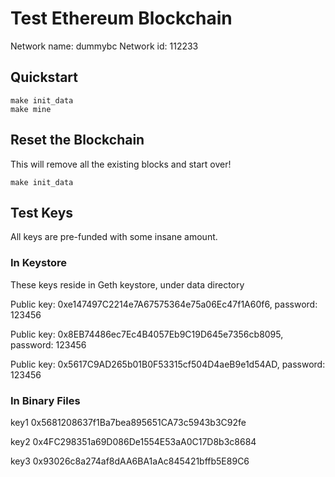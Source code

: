 # Test Ethereum Blockchain

Network name: dummybc
Network id: 112233

## Quickstart

```
make init_data
make mine
```

## Reset the Blockchain

This will remove all the existing blocks and start over!
```
make init_data
```

## Test Keys

All keys are pre-funded with some insane amount.

### In Keystore 

These keys reside in Geth keystore, under data directory

Public key: 0xe147497C2214e7A67575364e75a06Ec47f1A60f6, password: 123456

Public key: 0x8EB74486ec7Ec4B4057Eb9C19D645e7356cb8095, password: 123456

Public key: 0x5617C9AD265b01B0F53315cf504D4aeB9e1d54AD, password: 123456

### In Binary Files

key1 0x5681208637f1Ba7bea895651CA73c5943b3C92fe

key2 0x4FC298351a69D086De1554E53aA0C17D8b3c8684

key3 0x93026c8a274af8dAA6BA1aAc845421bffb5E89C6
